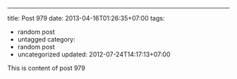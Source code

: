 ---
title: Post 979
date: 2013-04-16T01:26:35+07:00
tags:
  - random post
  - untagged
category:
  - random post
  - uncategorized
updated: 2012-07-24T14:17:13+07:00

This is content of post 979